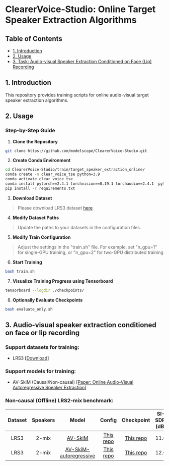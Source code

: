 # ClearerVoice-Studio: Online Target Speaker Extraction Algorithms


## Table of Contents

- [1. Introduction](#1-introduction)
- [2. Usage](#2-usage)
- [3. Task: Audio-visual Speaker Extraction Conditioned on Face (Lip) Recording](#4-audio-visual-speaker-extraction-conditioned-on-face-or-lip-recording)


## 1. Introduction

This repository provides training scripts for online audio-visual target speaker extraction algorithms.

## 2. Usage

### Step-by-Step Guide

1. **Clone the Repository**

``` sh
git clone https://github.com/modelscope/ClearerVoice-Studio.git
```

2. **Create Conda Environment**

``` sh
cd ClearerVoice-Studio/train/target_speaker_extraction_online/
conda create -n clear_voice_tse python=3.9
conda activate clear_voice_tse
conda install pytorch==2.4.1 torchvision==0.19.1 torchaudio==2.4.1  pytorch-cuda=11.8 -c pytorch -c nvidia
pip install -r requirements.txt
```

3. **Download Dataset**
> Please download LRS3 dataset [here](https://mmai.io/datasets/lip_reading/) 

4. **Modify Dataset Paths** 
> Update the paths to your datasets in the configuration files.

5. **Modify Train Configuration** 
> Adjust the settings in the "train.sh" file. For example, set "n_gpu=1" for single-GPU training, or "n_gpu=2" for two-GPU distributed training

6. **Start Training**

``` sh
bash train.sh
```

7. **Visualize Training Progress using Tensorboard**

``` sh
tensorboard --logdir ./checkpoints/
```

8. **Optionally Evaluate Checkpoints**

``` sh
bash evaluate_only.sh
```




## 3. Audio-visual speaker extraction conditioned on face or lip recording

### Support datasets for training: 

* LRS3 [[Download]([https://www.robots.ox.ac.uk/~vgg/data/lip_reading/lrs2.html](https://mmai.io/datasets/lip_reading/))]

### Support models for training: 

* AV-SkiM (Causal/Non-causal) [[Paper: Online Audio-Visual Autoregressive Speaker Extraction]([https://arxiv.org/abs/1904.03760](https://arxiv.org/abs/2506.01270))]





### Non-causal (Offline) LRS2-mix benchmark: 

 Dataset | Speakers | Model| Config | Checkpoint | SI-SDRi (dB) | SDRi (dB) 
|:---:|:---:|:---:|:---:|:---:|:---:|:---:|
| LRS3 | 2-mix | [AV-SkiM](https://arxiv.org/abs/2506.01270) | [This repo](./config/config_LRS3_lip_SkiM_2spk.yaml)| [This repo](log_LRS3_lip_avSkiM_2spk) | 11.6 | 11.9
| LRS3 | 2-mix | [AV-SkiM-autoregressive](https://arxiv.org/abs/2506.01270) | [This repo](./config/config_LRS3_lip_SkiM-ar_2spk.yaml) | [This repo](https://huggingface.co/alibabasglab/log_LRS3_lip_avSkiM-ar_2spk/) | 12.0 | 12.4 



